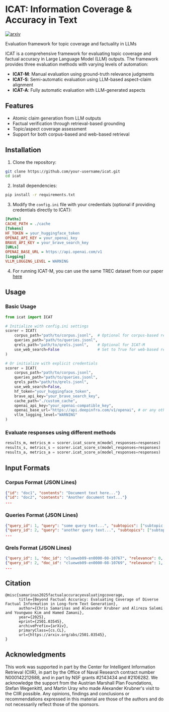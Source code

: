 # ICAT: Information Coverage & Accuracy in Text
[![arxiv](https://img.shields.io/badge/arXiv-2501.03545-b31b1b.svg)](https://arxiv.org/abs/2501.03545)

Evaluation framework for topic coverage and factuality in LLMs

ICAT is a comprehensive framework for evaluating topic coverage and factual accuracy in Large Language Model (LLM) outputs. The framework provides three evaluation methods with varying levels of automation:

- **ICAT-M**: Manual evaluation using ground-truth relevance judgments
- **ICAT-S**: Semi-automatic evaluation using LLM-based aspect-claim alignment
- **ICAT-A**: Fully automatic evaluation with LLM-generated aspects

## Features

- Atomic claim generation from LLM outputs
- Factual verification through retrieval-based grounding
- Topic/aspect coverage assessment
- Support for both corpus-based and web-based retrieval

## Installation

1. Clone the repository:
```bash
git clone https://github.com/your-username/icat.git
cd icat
```
2. Install dependencies:
```bash
pip install -r requirements.txt
```
3. Modify the `config.ini` file with your credentials (optional if providing credentials directly to ICAT):
```ini
[Paths]
CACHE_PATH = ./cache
[Tokens]
HF_TOKEN = your_huggingface_token
OPENAI_API_KEY = your_openai_key
BRAVE_API_KEY = your_brave_search_key
[URLs]
OPENAI_BASE_URL = https://api.openai.com/v1
[Logging]
VLLM_LOGGING_LEVEL = WARNING
```
4. For running ICAT-M, you can use the same TREC dataset from our paper [here](https://huggingface.co/datasets/algoprog/TREC-ICAT/tree/main)

## Usage

### Basic Usage
```python
from icat import ICAT

# Initialize with config.ini settings
scorer = ICAT(
    corpus_path="path/to/corpus.jsonl",  # Optional for corpus-based retrieval
    queries_path="path/to/queries.jsonl",
    qrels_path="path/to/qrels.jsonl",    # Optional for ICAT-M
    use_web_search=False                 # Set to True for web-based retrieval
)

# Or initialize with explicit credentials
scorer = ICAT(
    corpus_path="path/to/corpus.jsonl",
    queries_path="path/to/queries.jsonl",
    qrels_path="path/to/qrels.jsonl",
    use_web_search=False,
    hf_token="your_huggingface_token",           
    brave_api_key="your_brave_search_key",       
    cache_path="./custom_cache",                 
    openai_api_key="your_openai-compatible_key",           
    openai_base_url="https://api.deepinfra.com/v1/openai", # or any other provider
    vllm_logging_level="WARNING"
)
```

### Evaluate responses using different methods
```python
results_m, metrics_m = scorer.icat_score_m(model_responses=responses)
results_s, metrics_s = scorer.icat_score_s(model_responses=responses)
results_a, metrics_a = scorer.icat_score_a(model_responses=responses)
```

## Input Formats

### Corpus Format (JSON Lines)
```json
{"id": "doc1", "contents": "Document text here..."}
{"id": "doc2", "contents": "Another document text..."}
...
```
### Queries Format (JSON Lines)
```json
{"query_id": 1, "query": "some query text...", "subtopics": ["subtopic 1", "subtopic 2", ...]}
{"query_id": 2, "query": "another query text...", "subtopics": ["subtopic 3", "subtopic 4", ...]}
...
```
### Qrels Format (JSON Lines)
```json
{"query_id": 1, "doc_id": "clueweb09-en0000-08-10767", "relevance": 0, "subtopic_id": 0}
{"query_id": 2, "doc_id": "clueweb09-en0000-08-10769", "relevance": 1, "subtopic_id": 2}
...
```

## Citation
```
@misc{samarinas2025factualaccuracyevaluatingcoverage,
      title={Beyond Factual Accuracy: Evaluating Coverage of Diverse Factual Information in Long-form Text Generation}, 
      author={Chris Samarinas and Alexander Krubner and Alireza Salemi and Youngwoo Kim and Hamed Zamani},
      year={2025},
      eprint={2501.03545},
      archivePrefix={arXiv},
      primaryClass={cs.CL},
      url={https://arxiv.org/abs/2501.03545}, 
}
```

## Acknowledgments
This work was supported in part by the Center for Intelligent Information Retrieval (CIIR), in part by the Office of Naval Research contract number N000142212688, and in part by NSF grants #2143434 and #2106282. We acknowledge the support from the Austrian Marshall Plan Foundations, Stefan Wegenkittl, and Martin Uray who made Alexander Krubner's visit to the CIIR possible. Any opinions, findings and conclusions or recommendations expressed in this material are those of the authors and do not necessarily reflect those of the sponsors.
